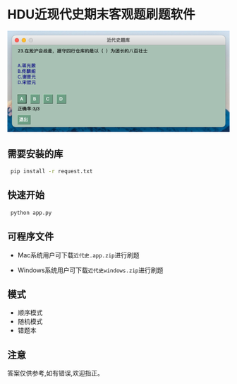 # HDU近现代史期末客观题刷题软件

![](pic/app.png)

## 需要安装的库

```bash
 pip install -r request.txt
```

## 快速开始
```bash
 python app.py
```

## 可程序文件
- Mac系统用户可下载`近代史.app.zip`进行刷题

- Windows系统用户可下载`近代史windows.zip`进行刷题

## 模式
- 顺序模式
- 随机模式
- 错题本

## 注意
答案仅供参考,如有错误,欢迎指正。